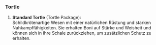 
### **Tortle**

1. **Standard Tortle** (Tortle Package):  
   Schildkrötenartige Wesen mit einer natürlichen Rüstung und starken Nahkampffähigkeiten. Sie erhalten Boni auf Stärke und Weisheit und können sich in ihre Schale zurückziehen, um zusätzlichen Schutz zu erhalten.